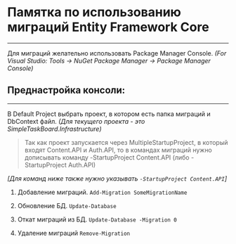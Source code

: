 # Памятка по использованию миграций Entity Framework Core
--------------------------------------------------------
Для миграций желательно использовать Package Manager Console.
*(For Visual Studio: Tools -> NuGet Package Manager -> Package Manager Console)*

## Преднастройка консоли:
-------------------------
В Default Project выбрать проект, в котором есть папка миграций и DbContext файл.
*(Для текущего проекта - это SimpleTaskBoard.Infrastructure)*

> Так как проект запускается через MultipleStartupProject, в который входят Content.API и Auth.API,
то в командах миграций нужно дописывать команду -StartupProject Content.API (либо -StartupProject Auth.API)

*[Для команд ниже также нужно указывать `-StartupProject Content.API`]*
1. Добавление миграций.
`Add-Migration SomeMigrationName`

2. Обновление БД.
`Update-Database`

3. Откат миграций из БД.
`Update-Database -Migration 0`

4. Удаление миграций
`Remove-Migration`
